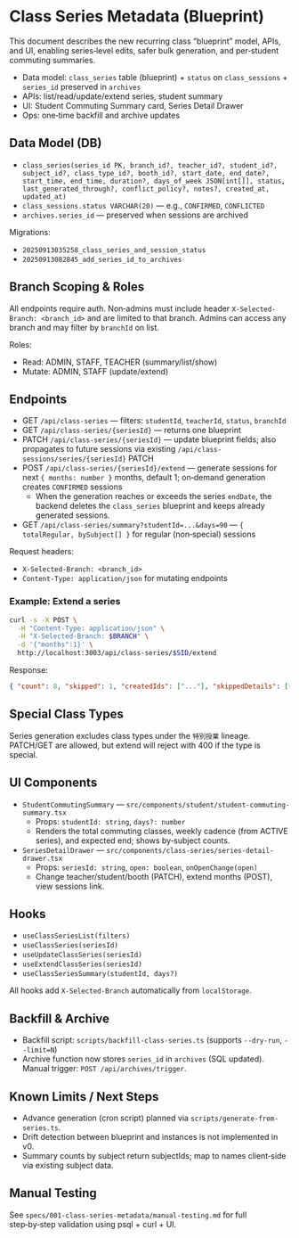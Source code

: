 # Class Series Metadata (Blueprint)

This document describes the new recurring class “blueprint” model, APIs, and UI, enabling series‑level edits, safer bulk generation, and per‑student commuting summaries.

- Data model: `class_series` table (blueprint) + `status` on `class_sessions` + `series_id` preserved in `archives`
- APIs: list/read/update/extend series, student summary
- UI: Student Commuting Summary card, Series Detail Drawer
- Ops: one‑time backfill and archive updates

## Data Model (DB)

- `class_series(series_id PK, branch_id?, teacher_id?, student_id?, subject_id?, class_type_id?, booth_id?, start_date, end_date?, start_time, end_time, duration?, days_of_week JSON[int[]], status, last_generated_through?, conflict_policy?, notes?, created_at, updated_at)`
- `class_sessions.status VARCHAR(20)` — e.g., `CONFIRMED`, `CONFLICTED`
- `archives.series_id` — preserved when sessions are archived

Migrations:
- `20250913035258_class_series_and_session_status`
- `20250913082845_add_series_id_to_archives`

## Branch Scoping & Roles

All endpoints require auth. Non‑admins must include header `X-Selected-Branch: <branch_id>` and are limited to that branch. Admins can access any branch and may filter by `branchId` on list.

Roles:
- Read: ADMIN, STAFF, TEACHER (summary/list/show)
- Mutate: ADMIN, STAFF (update/extend)

## Endpoints

- GET `/api/class-series` — filters: `studentId`, `teacherId`, `status`, `branchId`
- GET `/api/class-series/{seriesId}` — returns one blueprint
- PATCH `/api/class-series/{seriesId}` — update blueprint fields; also propagates to future sessions via existing `/api/class-sessions/series/{seriesId}` PATCH
- POST `/api/class-series/{seriesId}/extend` — generate sessions for next `{ months: number }` months, default 1; on‑demand generation creates `CONFIRMED` sessions
  - When the generation reaches or exceeds the series `endDate`, the backend deletes the `class_series` blueprint and keeps already generated sessions.
- GET `/api/class-series/summary?studentId=...&days=90` — `{ totalRegular, bySubject[] }` for regular (non‑special) sessions

Request headers:
- `X-Selected-Branch: <branch_id>`
- `Content-Type: application/json` for mutating endpoints

### Example: Extend a series

```bash
curl -s -X POST \
  -H "Content-Type: application/json" \
  -H "X-Selected-Branch: $BRANCH" \
  -d '{"months":1}' \
  http://localhost:3003/api/class-series/$SID/extend
```

Response:
```json
{ "count": 8, "skipped": 1, "createdIds": ["..."], "skippedDetails": [{"date":"2025-01-14","reason":"OVERLAP"}] }
```

## Special Class Types

Series generation excludes class types under the `特別授業` lineage. PATCH/GET are allowed, but extend will reject with 400 if the type is special.

## UI Components

- `StudentCommutingSummary` — `src/components/student/student-commuting-summary.tsx`
  - Props: `studentId: string`, `days?: number`
  - Renders the total commuting classes, weekly cadence (from ACTIVE series), and expected end; shows by‑subject counts.
- `SeriesDetailDrawer` — `src/components/class-series/series-detail-drawer.tsx`
  - Props: `seriesId: string`, `open: boolean`, `onOpenChange(open)`
  - Change teacher/student/booth (PATCH), extend months (POST), view sessions link.

## Hooks

- `useClassSeriesList(filters)`
- `useClassSeries(seriesId)`
- `useUpdateClassSeries(seriesId)`
- `useExtendClassSeries(seriesId)`
- `useClassSeriesSummary(studentId, days?)`

All hooks add `X-Selected-Branch` automatically from `localStorage`.

## Backfill & Archive

- Backfill script: `scripts/backfill-class-series.ts` (supports `--dry-run`, `--limit=N`)
- Archive function now stores `series_id` in `archives` (SQL updated). Manual trigger: `POST /api/archives/trigger`.

## Known Limits / Next Steps

- Advance generation (cron script) planned via `scripts/generate-from-series.ts`.
- Drift detection between blueprint and instances is not implemented in v0.
- Summary counts by subject return subjectIds; map to names client‑side via existing subject data.

## Manual Testing

See `specs/001-class-series-metadata/manual-testing.md` for full step‑by‑step validation using psql + curl + UI.
